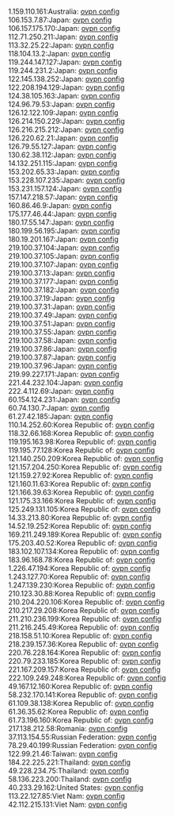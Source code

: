 1.159.110.161:Australia: [ovpn config](vpn/1_159_110_161.ovpn)  
106.153.7.87:Japan: [ovpn config](vpn/106_153_7_87.ovpn)  
106.157.175.170:Japan: [ovpn config](vpn/106_157_175_170.ovpn)  
112.71.250.211:Japan: [ovpn config](vpn/112_71_250_211.ovpn)  
113.32.25.22:Japan: [ovpn config](vpn/113_32_25_22.ovpn)  
118.104.13.2:Japan: [ovpn config](vpn/118_104_13_2.ovpn)  
119.244.147.127:Japan: [ovpn config](vpn/119_244_147_127.ovpn)  
119.244.231.2:Japan: [ovpn config](vpn/119_244_231_2.ovpn)  
122.145.138.252:Japan: [ovpn config](vpn/122_145_138_252.ovpn)  
122.208.194.129:Japan: [ovpn config](vpn/122_208_194_129.ovpn)  
124.38.105.163:Japan: [ovpn config](vpn/124_38_105_163.ovpn)  
124.96.79.53:Japan: [ovpn config](vpn/124_96_79_53.ovpn)  
126.12.122.109:Japan: [ovpn config](vpn/126_12_122_109.ovpn)  
126.214.150.229:Japan: [ovpn config](vpn/126_214_150_229.ovpn)  
126.216.215.212:Japan: [ovpn config](vpn/126_216_215_212.ovpn)  
126.220.62.21:Japan: [ovpn config](vpn/126_220_62_21.ovpn)  
126.79.55.127:Japan: [ovpn config](vpn/126_79_55_127.ovpn)  
130.62.38.112:Japan: [ovpn config](vpn/130_62_38_112.ovpn)  
14.132.251.115:Japan: [ovpn config](vpn/14_132_251_115.ovpn)  
153.202.65.33:Japan: [ovpn config](vpn/153_202_65_33.ovpn)  
153.228.107.235:Japan: [ovpn config](vpn/153_228_107_235.ovpn)  
153.231.157.124:Japan: [ovpn config](vpn/153_231_157_124.ovpn)  
157.147.218.57:Japan: [ovpn config](vpn/157_147_218_57.ovpn)  
160.86.46.9:Japan: [ovpn config](vpn/160_86_46_9.ovpn)  
175.177.46.44:Japan: [ovpn config](vpn/175_177_46_44.ovpn)  
180.17.55.147:Japan: [ovpn config](vpn/180_17_55_147.ovpn)  
180.199.56.195:Japan: [ovpn config](vpn/180_199_56_195.ovpn)  
180.19.201.167:Japan: [ovpn config](vpn/180_19_201_167.ovpn)  
219.100.37.104:Japan: [ovpn config](vpn/219_100_37_104.ovpn)  
219.100.37.105:Japan: [ovpn config](vpn/219_100_37_105.ovpn)  
219.100.37.107:Japan: [ovpn config](vpn/219_100_37_107.ovpn)  
219.100.37.13:Japan: [ovpn config](vpn/219_100_37_13.ovpn)  
219.100.37.177:Japan: [ovpn config](vpn/219_100_37_177.ovpn)  
219.100.37.182:Japan: [ovpn config](vpn/219_100_37_182.ovpn)  
219.100.37.19:Japan: [ovpn config](vpn/219_100_37_19.ovpn)  
219.100.37.31:Japan: [ovpn config](vpn/219_100_37_31.ovpn)  
219.100.37.49:Japan: [ovpn config](vpn/219_100_37_49.ovpn)  
219.100.37.51:Japan: [ovpn config](vpn/219_100_37_51.ovpn)  
219.100.37.55:Japan: [ovpn config](vpn/219_100_37_55.ovpn)  
219.100.37.58:Japan: [ovpn config](vpn/219_100_37_58.ovpn)  
219.100.37.86:Japan: [ovpn config](vpn/219_100_37_86.ovpn)  
219.100.37.87:Japan: [ovpn config](vpn/219_100_37_87.ovpn)  
219.100.37.96:Japan: [ovpn config](vpn/219_100_37_96.ovpn)  
219.99.227.171:Japan: [ovpn config](vpn/219_99_227_171.ovpn)  
221.44.232.104:Japan: [ovpn config](vpn/221_44_232_104.ovpn)  
222.4.112.69:Japan: [ovpn config](vpn/222_4_112_69.ovpn)  
60.154.124.231:Japan: [ovpn config](vpn/60_154_124_231.ovpn)  
60.74.130.7:Japan: [ovpn config](vpn/60_74_130_7.ovpn)  
61.27.42.185:Japan: [ovpn config](vpn/61_27_42_185.ovpn)  
110.14.252.60:Korea Republic of: [ovpn config](vpn/110_14_252_60.ovpn)  
118.32.66.168:Korea Republic of: [ovpn config](vpn/118_32_66_168.ovpn)  
119.195.163.98:Korea Republic of: [ovpn config](vpn/119_195_163_98.ovpn)  
119.195.77.128:Korea Republic of: [ovpn config](vpn/119_195_77_128.ovpn)  
121.140.250.209:Korea Republic of: [ovpn config](vpn/121_140_250_209.ovpn)  
121.157.204.250:Korea Republic of: [ovpn config](vpn/121_157_204_250.ovpn)  
121.159.27.92:Korea Republic of: [ovpn config](vpn/121_159_27_92.ovpn)  
121.160.11.63:Korea Republic of: [ovpn config](vpn/121_160_11_63.ovpn)  
121.166.39.63:Korea Republic of: [ovpn config](vpn/121_166_39_63.ovpn)  
121.175.33.166:Korea Republic of: [ovpn config](vpn/121_175_33_166.ovpn)  
125.249.131.105:Korea Republic of: [ovpn config](vpn/125_249_131_105.ovpn)  
14.33.213.80:Korea Republic of: [ovpn config](vpn/14_33_213_80.ovpn)  
14.52.19.252:Korea Republic of: [ovpn config](vpn/14_52_19_252.ovpn)  
169.211.249.189:Korea Republic of: [ovpn config](vpn/169_211_249_189.ovpn)  
175.203.40.52:Korea Republic of: [ovpn config](vpn/175_203_40_52.ovpn)  
183.102.107.134:Korea Republic of: [ovpn config](vpn/183_102_107_134.ovpn)  
183.96.168.78:Korea Republic of: [ovpn config](vpn/183_96_168_78.ovpn)  
1.226.47.194:Korea Republic of: [ovpn config](vpn/1_226_47_194.ovpn)  
1.243.127.70:Korea Republic of: [ovpn config](vpn/1_243_127_70.ovpn)  
1.247.139.230:Korea Republic of: [ovpn config](vpn/1_247_139_230.ovpn)  
210.123.30.88:Korea Republic of: [ovpn config](vpn/210_123_30_88.ovpn)  
210.204.220.106:Korea Republic of: [ovpn config](vpn/210_204_220_106.ovpn)  
210.217.29.208:Korea Republic of: [ovpn config](vpn/210_217_29_208.ovpn)  
211.210.236.199:Korea Republic of: [ovpn config](vpn/211_210_236_199.ovpn)  
211.216.245.49:Korea Republic of: [ovpn config](vpn/211_216_245_49.ovpn)  
218.158.51.10:Korea Republic of: [ovpn config](vpn/218_158_51_10.ovpn)  
218.239.157.36:Korea Republic of: [ovpn config](vpn/218_239_157_36.ovpn)  
220.76.228.164:Korea Republic of: [ovpn config](vpn/220_76_228_164.ovpn)  
220.79.233.185:Korea Republic of: [ovpn config](vpn/220_79_233_185.ovpn)  
221.167.209.157:Korea Republic of: [ovpn config](vpn/221_167_209_157.ovpn)  
222.109.249.248:Korea Republic of: [ovpn config](vpn/222_109_249_248.ovpn)  
49.167.12.160:Korea Republic of: [ovpn config](vpn/49_167_12_160.ovpn)  
58.232.170.141:Korea Republic of: [ovpn config](vpn/58_232_170_141.ovpn)  
61.109.38.138:Korea Republic of: [ovpn config](vpn/61_109_38_138.ovpn)  
61.36.35.62:Korea Republic of: [ovpn config](vpn/61_36_35_62.ovpn)  
61.73.196.160:Korea Republic of: [ovpn config](vpn/61_73_196_160.ovpn)  
217.138.212.58:Romania: [ovpn config](vpn/217_138_212_58.ovpn)  
37.113.154.55:Russian Federation: [ovpn config](vpn/37_113_154_55.ovpn)  
78.29.40.199:Russian Federation: [ovpn config](vpn/78_29_40_199.ovpn)  
122.99.21.46:Taiwan: [ovpn config](vpn/122_99_21_46.ovpn)  
184.22.225.221:Thailand: [ovpn config](vpn/184_22_225_221.ovpn)  
49.228.234.75:Thailand: [ovpn config](vpn/49_228_234_75.ovpn)  
58.136.223.200:Thailand: [ovpn config](vpn/58_136_223_200.ovpn)  
40.233.29.162:United States: [ovpn config](vpn/40_233_29_162.ovpn)  
113.22.127.85:Viet Nam: [ovpn config](vpn/113_22_127_85.ovpn)  
42.112.215.131:Viet Nam: [ovpn config](vpn/42_112_215_131.ovpn)  
